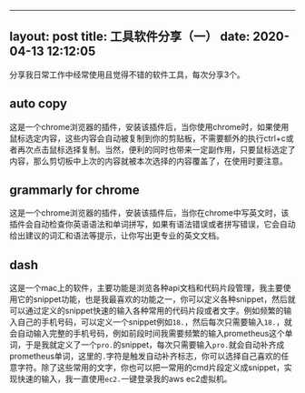 
---
layout: post
title: 工具软件分享（一）
date: 2020-04-13 12:12:05
---

分享我日常工作中经常使用且觉得不错的软件工具，每次分享3个。

## auto copy

这是一个chrome浏览器的插件，安装该插件后，当你使用chrome时，如果使用鼠标选定内容，这些内容会自动被复制到你的剪贴板，不需要额外的执行ctrl+c或者再次点击鼠标选择复制。当然，便利的同时也带来一定副作用，只要鼠标选定了内容，那么剪切板中上次的内容就被本次选择的内容覆盖了，在使用时要注意。

## grammarly for chrome

这是一个chrome浏览器的插件，安装该插件后，当你在chrome中写英文时，该插件会自动检查你英语语法和单词拼写，如果有语法错误或者拼写错误，它会自动给出建议的词汇和语法等提示，让你写出更专业的英文文档。

## dash

这是一个mac上的软件，主要功能是浏览各种api文档和代码片段管理，我主要使用它的snippet功能，也是我最喜欢的功能之一，你可以定义各种snippet，然后就可以通过定义的snippet快速的输入各种常用的代码片段或者文字。例如频繁的输入自己的手机号码，可以定义一个snippet例如`18.`，然后每次只需要输入`18.`，就会自动输入完整的手机号码，例如前段时间我需要频繁的输入prometheus这个单词，于是我就定义了一个`pro.`的snippet，每次只需要输入`pro.`就会自动补齐成prometheus单词，这里的`.`字符是触发自动补齐标志，你可以选择自己喜欢的任意字符。除了这些常用的文字，你也可以把一常用的cmd片段定义成snippet，实现快速的输入，我一直使用`ec2.`一键登录我的aws ec2虚拟机。
